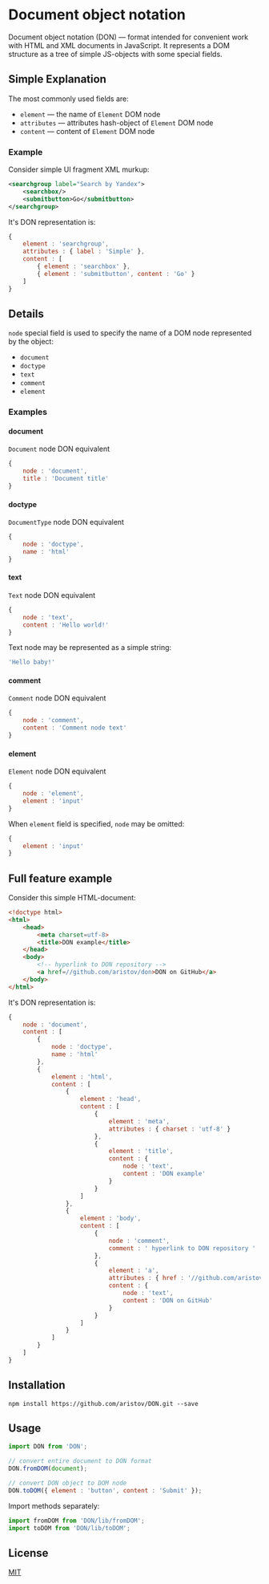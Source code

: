 # Document object notation

Document object notation (DON) — format intended for convenient work with HTML and XML documents in JavaScript.
It represents a DOM structure as a tree of simple JS-objects with some special fields.

## Simple Explanation

The most commonly used fields are:

- `element` — the name of `Element` DOM node
- `attributes` — attributes hash-object of `Element` DOM node
- `content` — content of `Element` DOM node

### Example
Consider simple UI fragment XML murkup:
```xml
<searchgroup label="Search by Yandex">
    <searchbox/>
    <submitbutton>Go</submitbutton>
</searchgroup>
```
It's DON representation is:
```js
{
    element : 'searchgroup',
    attributes : { label : 'Simple' },
    content : [
        { element : 'searchbox' },
        { element : 'submitbutton', content : 'Go' }
    ]
}
```

## Details

`node` special field is used to specify the name of a DOM node represented by the object:

- `document`
- `doctype`
- `text`
- `comment`
- `element`

### Examples

#### document
`Document` node DON equivalent
```js
{
    node : 'document',
    title : 'Document title'
}
```

#### doctype
`DocumentType` node DON equivalent
```js
{
    node : 'doctype',
    name : 'html'
}
```

#### text
`Text` node DON equivalent
```js
{
    node : 'text',
    content : 'Hello world!'
}
```
Text node may be represented as a simple string:
```js
'Hello baby!'
```

#### comment
`Comment` node DON equivalent
```js
{
    node : 'comment',
    content : 'Comment node text'
}
```

#### element
`Element` node DON equivalent
```js
{
    node : 'element',
    element : 'input'
}
```
When `element` field is specified, `node` may be omitted:
```js
{
    element : 'input'
}
```

## Full feature example

Consider this simple HTML-document:

```html
<!doctype html>
<html>
    <head>
        <meta charset=utf-8>
        <title>DON example</title>
    </head>
    <body>
        <!-- hyperlink to DON repository -->
        <a href=//github.com/aristov/don>DON on GitHub</a>
    </body>
</html>
```

It's DON representation is:

```javascript
{
    node : 'document',
    content : [
        {
            node : 'doctype',
            name : 'html'
        },
        {
            element : 'html',
            content : [
                {
                    element : 'head',
                    content : [
                        {
                            element : 'meta',
                            attributes : { charset : 'utf-8' }
                        },
                        {
                            element : 'title',
                            content : {
                                node : 'text',
                                content : 'DON example'
                            }
                        }
                    ]
                },
                {
                    element : 'body',
                    content : [
                        {
                            node : 'comment',
                            comment : ' hyperlink to DON repository '
                        },
                        {
                            element : 'a',
                            attributes : { href : '//github.com/aristov/don' },
                            content : {
                                node : 'text',
                                content : 'DON on GitHub'
                            }
                        }
                    ]
                }
            ]
        }
    ]
}
```

## Installation

```
npm install https://github.com/aristov/DON.git --save
```

## Usage

```js
import DON from 'DON';

// convert entire document to DON format
DON.fromDOM(document);

// convert DON object to DOM node
DON.toDOM({ element : 'button', content : 'Submit' });
```

Import methods separately:

```js
import fromDOM from 'DON/lib/fromDOM';
import toDOM from 'DON/lib/toDOM';
```

## License

[MIT](LICENSE)
